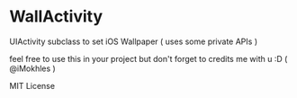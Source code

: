 # WallActivity
UIActivity subclass to set iOS Wallpaper ( uses some private APIs )

feel free to use this in your project but don't forget to credits me with u :D ( @iMokhles )

MIT License
